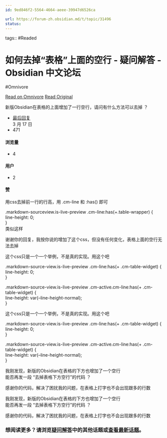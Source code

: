 ```yaml
---
id: 9ed846f2-5564-4664-aeee-39947d6526ca

url: https://forum-zh.obsidian.md/t/topic/31496
status:
---
```



tags::  #Readed 

# 如何去掉“表格”上面的空行 - 疑问解答 - Obsidian 中文论坛
#Omnivore

[Read on Omnivore](https://omnivore.app/me/obsidian-190e4f4a6bb)
[Read Original](https://forum-zh.obsidian.md/t/topic/31496)

新版Obsidian在表格的上面增加了一行空行，请问有什么方法可以去掉 ？

* [最后回复](https://forum-zh.obsidian.md/t/topic/31496/8)  
[](https://forum-zh.obsidian.md/t/topic/31496/8)3 月 17 日
* 471  
#### 浏览量
* 4  
#### 用户
* 2  
#### 赞

用css去掉前一行的行高，用 .cm-line 和 :has() 即可

.markdown-sourceview.is-live-preview .cm-line:has(+.table-wrapper) {  
line-height: 0;  
}  
类似这样

谢谢你的回复，我按你说的增加了这个css，但没有任何变化，表格上面的空行无法去掉

这个css只是一个一个举例，不是真的实现。用这个吧

.markdown-source-view.is-live-preview .cm-line:has(+ .cm-table-widget) {  
line-height: 0;  
}

.markdown-source-view.is-live-preview .cm-active.cm-line:has(+ .cm-table-widget) {  
line-height: var(–line-height-normal);  
}

这个css只是一个一个举例，不是真的实现。用这个吧

.markdown-source-view.is-live-preview .cm-line:has(+ .cm-table-widget) {  
line-height: 0;  
}

.markdown-source-view.is-live-preview .cm-active.cm-line:has(+ .cm-table-widget) {  
line-height: var(–line-height-normal);  
}

我刚发现，新版的Obsidian在表格的下方也增加了一个空行  
能否再发一段 “去掉表格下方空行”的代码 ？

感谢你的代码，解决了困扰我的问题，在表格上打字也不会出现跟多的行数 

我刚发现，新版的Obsidian在表格的下方也增加了一个空行  
能否再发一段 “去掉表格下方空行”的代码 ？

感谢你的代码，解决了困扰我的问题，在表格上打字也不会出现跟多的行数 

###  想阅读更多？请浏览[疑问解答](https://forum-zh.obsidian.md/c/6-category/6)中的其他话题或[查看最新话题](https://forum-zh.obsidian.md/latest)。

